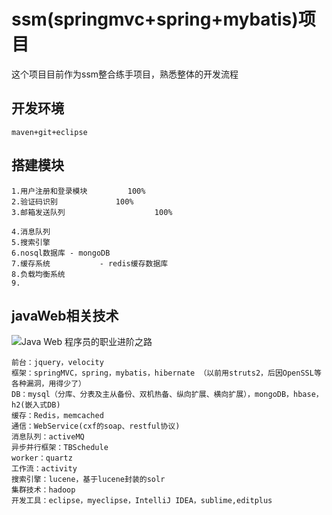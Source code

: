 # ssm(springmvc+spring+mybatis)项目

这个项目目前作为ssm整合练手项目，熟悉整体的开发流程

## 开发环境

	maven+git+eclipse
	
## 搭建模块

	1.用户注册和登录模块			100%
	2.验证码识别				100%
	3.邮箱发送队列					100%
	
	4.消息队列
	5.搜索引擎
	6.nosql数据库 - mongoDB
	7.缓存系统           - redis缓存数据库
	8.负载均衡系统
	9.

## javaWeb相关技术
	
![Java Web 程序员的职业进阶之路 ](http://7xljab.com1.z0.glb.clouddn.com/%E4%B8%8D%E5%8D%9C%E4%B8%AA%E4%BA%BA%E5%8D%9A%E5%AE%A2%2Fimage%2FJava%20Web%20%E7%A8%8B%E5%BA%8F%E5%91%98%E7%9A%84%E8%81%8C%E4%B8%9A%E8%BF%9B%E9%98%B6%E4%B9%8B%E8%B7%AF%20.png)

	前台：jquery，velocity 
	框架：springMVC，spring，mybatis，hibernate （以前用struts2，后因OpenSSL等各种漏洞，用得少了） 
	DB：mysql（分库、分表及主从备份、双机热备、纵向扩展、横向扩展），mongoDB，hbase，h2(嵌入式DB) 
	缓存：Redis，memcached 
	通信：WebService(cxf的soap、restful协议) 
	消息队列：activeMQ 
	异步并行框架：TBSchedule 
	worker：quartz 
	工作流：activity 
	搜索引擎：lucene，基于lucene封装的solr 
	集群技术：hadoop 
	开发工具：eclipse，myeclipse，IntelliJ IDEA，sublime,editplus
	
	
	